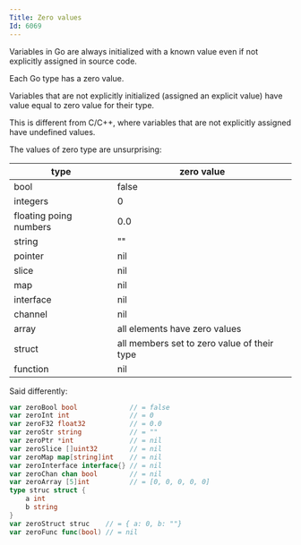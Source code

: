 ```yaml
---
Title: Zero values
Id: 6069
---
```

Variables in Go are always initialized with a known value even if not explicitly assigned in source code.

Each Go type has a zero value.

Variables that are not explicitly initialized (assigned an explicit value) have value equal to zero value for their type.

This is different from C/C++, where variables that are not explicitly assigned have undefined values.

The values of zero type are unsurprising:

|type|zero value|
|----|----------|
|bool|false|
|integers|0|
|floating poing numbers|0.0|
|string|""|
|pointer|nil|
|slice|nil|
|map|nil|
|interface|nil|
|channel|nil|
|array|all elements have zero values|
|struct|all members set to zero value of their type|
|function|nil|

Said differently:
```go
var zeroBool bool             // = false
var zeroInt int               // = 0
var zeroF32 float32           // = 0.0
var zeroStr string            // = ""
var zeroPtr *int              // = nil
var zeroSlice []uint32        // = nil
var zeroMap map[string]int    // = nil
var zeroInterface interface{} // = nil
var zeroChan chan bool        // = nil
var zeroArray [5]int          // = [0, 0, 0, 0, 0]
type struc struct {
	a int
	b string
}
var zeroStruct struc    // = { a: 0, b: ""}
var zeroFunc func(bool) // = nil
```
